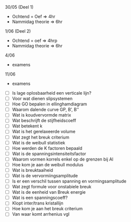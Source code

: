 30/05 (Deel 1)
- Ochtend = Oef => 4hr
- Nammidag theorie => 6hr 


1/06 (Deel 2)
- Ochtend = oef => 4hrp
- Nammidag theorie => 6hr

4/06 
- examens

11/06
- examens


- [ ]  Is lage oplosbaarheid een verticale lijn?
- [ ]  Voor wat dienen slipsystemen
- [ ]  Hoe GO bepalen in ellinghamdiagram
- [ ]  Waarom dalende curve GP, B’, B’’
- [ ]  Wat is koudvervormde matrix
- [ ]  Wat beschrijft de stijfheidscoeff
- [ ]  Wat betekent k
- [ ]  Wat is het gerelaxeerde volume
- [ ]  Wat zegt het breuk criterium
- [ ]  Wat is de weibull statistiek
- [ ]  Hoe werden de K factoren bepaald
- [ ]  Wat is de spanningsintensiteitsfactor
- [ ]  Waarom vormen korrels enkel op de grenzen bij Al
- [ ]  Hoe kom je aan de weibull modulus
- [ ]  Wat is breuktaaiheid
- [ ]  Wat is de vervormiingsamplitude
- [ ]  Is er een verschil tussen spanning en vormingsamplitude
- [ ]  Wat zegt formule voor onstabiele breuk
- [ ]  Wat is de eenheid van Breuk energie
- [ ]  Wat is een spanningscoeff?
- [ ]  Klopt inter/trans kristallijn
- [ ]  Hoe kom je aan het breuk criterium
- [ ]  Van waar komt arrhenius vgl
